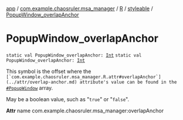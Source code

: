 [app](../../../index.md) / [com.example.chaosruler.msa_manager](../../index.md) / [R](../index.md) / [styleable](index.md) / [PopupWindow_overlapAnchor](.)

# PopupWindow_overlapAnchor

`static val PopupWindow_overlapAnchor: `[`Int`](https://kotlinlang.org/api/latest/jvm/stdlib/kotlin/-int/index.html)
`static val PopupWindow_overlapAnchor: `[`Int`](https://kotlinlang.org/api/latest/jvm/stdlib/kotlin/-int/index.html)

This symbol is the offset where the ``[`com.example.chaosruler.msa_manager.R.attr#overlapAnchor`](../attr/overlap-anchor.md) attribute's value can be found in the ``[`#PopupWindow`](-popup-window.md) array.

May be a boolean value, such as "`true`" or "`false`".

**Attr**
name com.example.chaosruler.msa_manager:overlapAnchor

